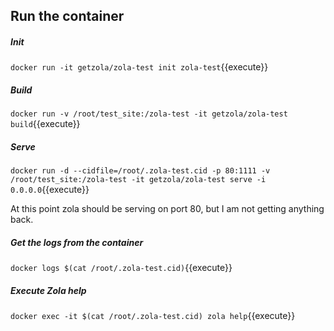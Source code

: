 ## Run the container

##### Init

`docker run -it getzola/zola-test init zola-test`{{execute}}

##### Build

`docker run -v /root/test_site:/zola-test -it getzola/zola-test build`{{execute}}

##### Serve

`docker run -d --cidfile=/root/.zola-test.cid -p 80:1111 -v /root/test_site:/zola-test -it getzola/zola-test serve -i 0.0.0.0`{{execute}}

At this point zola should be serving on port 80, but I am not getting anything back.

##### Get the logs from the container

`docker logs $(cat /root/.zola-test.cid)`{{execute}}

##### Execute Zola help

`docker exec -it $(cat /root/.zola-test.cid) zola help`{{execute}}
